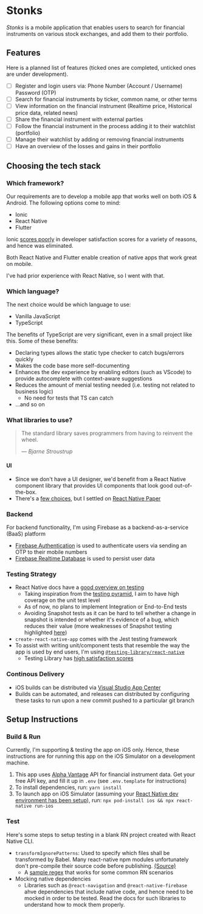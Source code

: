 # Stonks

_Stonks_ is a mobile application that enables users to search for financial instruments on various stock exchanges, and add them to their portfolio.

## Features

Here is a planned list of features (ticked ones are completed, unticked ones are under development).

- [ ] Register and login users via: Phone Number (Account / Username) Password (OTP)
- [ ] Search for financial instruments by ticker, common name, or other terms
- [ ] View information on the financial instrument (Realtime price, Historical price data, related news)
- [ ] Share the financial instrument with external parties
- [ ] Follow the financial instrument in the process adding it to their watchlist (portfolio)
- [ ] Manage their watchlist by adding or removing financial instruments
- [ ] Have an overview of the losses and gains in their portfolio

## Choosing the tech stack

### Which framework?

Our requirements are to develop a mobile app that works well on both iOS & Android. The following options come to mind:

- Ionic
- React Native
- Flutter

Ionic [scores poorly](https://2020.stateofjs.com/en-US/technologies/mobile-desktop/) in developer satisfaction scores for a variety of reasons, and hence was eliminated.

Both React Native and Flutter enable creation of native apps that work great on mobile.

I've had prior experience with React Native, so I went with that.

### Which language?

The next choice would be which language to use:

- Vanilla JavaScript
- TypeScript

The benefits of TypeScript are very significant, even in a small project like this. Some of these benefits:

- Declaring types allows the static type checker to catch bugs/errors quickly
- Makes the code base more self-documenting
- Enhances the dev experience by enabling editors (such as VScode) to provide autocomplete with context-aware suggestions
- Reduces the amount of menial testing needed (i.e. testing not related to business logic)
  - No need for tests that TS can catch
- ...and so on

### What libraries to use?

> The standard library saves programmers from having to reinvent the wheel.
>
> &mdash; <cite>Bjarne Stroustrup</cite>

#### UI

- Since we don't have a UI designer, we'd benefit from a React Native component library that provides UI components that look good out-of-the-box.
- There's a [few choices](https://blog.logrocket.com/react-native-component-libraries-in-2020/), but I settled on [React Native Paper](https://callstack.github.io/react-native-paper/index.html)

### Backend

For backend functionality, I'm using Firebase as a backend-as-a-service (BaaS) platform

- [Firebase Authentication](https://firebase.google.com/docs/auth) is used to authenticate users via sending an OTP to their mobile numbers
- [Firebase Realtime Database](https://firebase.google.com/docs/database) is used to persist user data

### Testing Strategy

- React Native docs have a [good overview on testing](https://reactnative.dev/docs/testing-overview)
  - Taking inspiration from the [testing pyramid](https://www.codecademy.com/articles/tdd-testing-pyramid), I aim to have high coverage on the unit test level
  - As of now, no plans to implement Integration or End-to-End tests
  - Avoiding Snapshot tests as it can be hard to tell whether a change in snapshot is intended or whether it's evidence of a bug, which reduces their value (more weaknesses of Snapshot testing highlighted [here](https://reactnative.dev/docs/testing-overview#testing-rendered-output))
- `create-react-native-app` comes with the Jest testing framework
- To assist with writing unit/component tests that resemble the way the app is used by end users, I'm using [`@testing-library/react-native`](https://github.com/callstack/react-native-testing-library)
  - Testing Library has [high satisfaction scores](https://2020.stateofjs.com/en-US/technologies/testing/)

### Continous Delivery

- iOS builds can be distributed via [Visual Studio App Center](https://appcenter.ms/)
- Builds can be automated, and releases can distributed by configuring these tasks to run upon a new commit pushed to a particular git branch

## Setup Instructions

### Build & Run

Currently, I'm supporting & testing the app on iOS only. Hence, these instructions are for running this app on the iOS Simulator on a development machine.

1. This app uses [Alpha Vantage](https://www.alphavantage.co/) API for financial instrument data. Get your free API key, and fill it up in `.env` (see `.env.template` for instructions)
2. To install dependencies, run: `yarn install`
3. To launch app on iOS Simulator (assuming your [React Native dev environment has been setup](https://reactnative.dev/docs/environment-setup)), run: `npx pod-install ios && npx react-native run-ios`

### Test

Here's some steps to setup testing in a blank RN project created with React Native CLI.

- `transformIgnorePatterns`: Used to specify which files shall be transformed by Babel. Many react-native npm modules unfortunately don't pre-compile their source code before publishing. [(Source)](https://jestjs.io/docs/tutorial-react-native#transformignorepatterns-customization)
  - A [sample regex](https://stackoverflow.com/a/59964555/8561397) that works for some common RN scenarios
- Mocking native dependencies
  - Libraries such as `@react-navigation` and `@react-native-firebase` ahve dependencies that include native code, and hence need to be mocked in order to be tested. Read the docs for such libraries to understand how to mock them properly.
